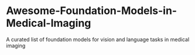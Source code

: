 # Awesome-Foundation-Models-in-Medical-Imaging
A curated list of foundation models for vision and language tasks in medical imaging
